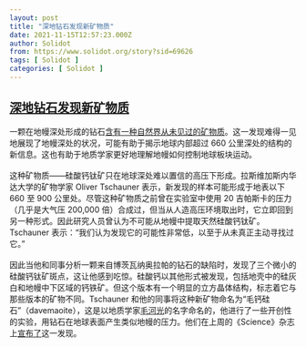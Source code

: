 ```yaml
---
layout: post
title: "深地钻石发现新矿物质"
date: 2021-11-15T12:57:23.000Z
author: Solidot
from: https://www.solidot.org/story?sid=69626
tags: [ Solidot ]
categories: [ Solidot ]
---
```

<!--1636981043000-->
[深地钻石发现新矿物质](https://www.solidot.org/story?sid=69626)
------

<div>
一颗在地幔深处形成的钻石<a href="https://www.scientificamerican.com/article/new-mineral-discovered-in-deep-earth-diamond/" target="_blank">含有一种自然界从未见过的矿物质</a>。这一发现难得一见地展现了地幔深处的状况，可能有助于揭示地球内部超过 660 公里深处的结构的新信息。这也有助于地质学家更好地理解地幔如何控制地球板块运动。<br><br>这种矿物质——硅酸钙钛矿只在地球深处难以置信的高压下形成。拉斯维加斯内华达大学的矿物学家 Oliver Tschauner 表示，新发现的样本可能形成于地表以下 660 至 900 公里处。尽管这种矿物质之前曾在实验室中使用 20 吉帕斯卡的压力（几乎是大气压 200,000 倍）合成过，但当从人造高压环境取出时，它立即回到另一种形式。因此研究人员曾认为不可能从地幔中提取天然硅酸钙钛矿。Tschauner 表示：“我们认为发现它的可能性非常低，以至于从未真正主动寻找过它。”<br><br>因此当他和同事分析一颗来自博茨瓦纳奥拉帕的钻石的缺陷时，发现了三个微小的硅酸钙钛矿斑点，这让他感到吃惊。硅酸钙以其他形式被发现，包括地壳中的硅灰白和地幔中下区域的钙铁矿。但这个版本有一个明显的立方晶体结构，标志着它与那些版本的矿物不同。Tschauner 和他的同事将这种新矿物命名为“毛钙硅石”（davemaoite），这是以地质学家<a href="https://zh.wikipedia.org/wiki/%E6%AF%9B%E6%B2%B3%E5%85%89">毛河光</a>的名字命名的，他进行了一些开创性的实验，用钻石在地球表面产生类似地幔的压力。他们在上周的《Science》杂志上<a href="https://www.science.org/doi/10.1126/science.abl8568">宣布了</a>这一发现。
</div>
